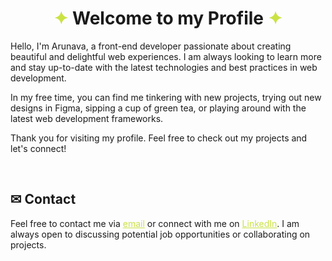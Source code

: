 <h1 style="text-align: center; border:none">
<span style="color:#CBE245">✦</span>
 Welcome to my Profile 
<span style="color:#CBE245">✦</span>
</h1>


Hello, I'm Arunava, a front-end developer passionate about creating beautiful and delightful web experiences. I am always looking to learn more and stay up-to-date with the latest technologies and best practices in web development.

In my free time, you can find me tinkering with new projects, trying out new designs in Figma, sipping a cup of green tea, or playing around with the latest web development frameworks.

Thank you for visiting my profile. Feel free to check out my projects and let's connect!

<br>

## ✉︎ Contact

Feel free to contact me via <a style="color:#CBE245" href="mailto:this.is.arunava.b@gmail.com">email</a> or connect with me on <a style="color:#CBE245" href="mailto:this.is.arunava.b@gmail.com">LinkedIn</a>. I am always open to discussing potential job opportunities or collaborating on projects.

<br>

